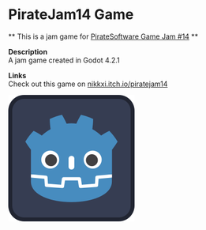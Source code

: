 # PirateJam14 Game
** This is a jam game for [PirateSoftware Game Jam #14](https://itch.io/jam/pirate) **    
    
    
**Description**    
A jam game created in Godot 4.2.1

**Links**    
Check out this game on [nikkxi.itch.io/piratejam14](https://nikkxi.itch.io/piratejam14)


![godot4](icon.svg)
